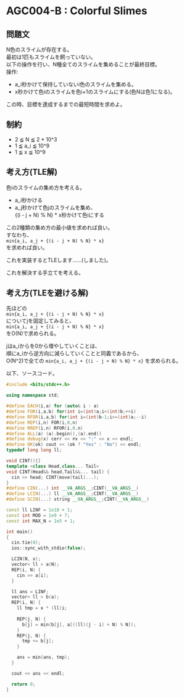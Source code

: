 # AGC004-B : Colorful Slimes
## 問題文
N色のスライムが存在する。  
最初は1匹もスライムを飼っていない。  
以下の操作を行い、N種全てのスライムを集めることが最終目標。  
操作:
 - a_i秒かけて保持していないi色のスライムを集める。
 - x秒かけて色iのスライムを色i+1のスライムにする(色Nは色1になる)。

この時、目標を達成するまでの最短時間を求めよ。  

## 制約
 - 2 ≦ N ≦ 2 * 10^3  
 - 1 ≦ a_i ≦ 10^9  
 - 1 ≦ x ≦ 10^9

## 考え方(TLE解)
色iのスライムの集め方を考える。  

 - a_i秒かける
 - a_j秒かけて色jのスライムを集め、  
   {(i - j + N) % N} * x秒かけて色iにする  

この2種類の集め方の最小値を求めれば良い。  
すなわち、  
`min{a_i, a_j + {(i - j + N) % N} * x}`  
を求めれば良い。  

これを実装するとTLEします......(しました)。  

これを解決する手立てを考える。

## 考え方(TLEを避ける解)
先ほどの  
`min{a_i, a_j + {(i - j + N) % N} * x}`  
についてjを固定してみると、  
`min{a_i, a_j + {(i - j + N) % N} * x}`  
をO(N)で求められる。  

jはa_iからを0から増やしていくことは、  
順にa_iから逆方向に減らしていくことと同義であるから、  
O(N^2)で全ての `min{a_i, a_j + {(i - j + N) % N} * x}` を求められる。   

以下、ソースコード。  

```cpp
#include <bits/stdc++.h>

using namespace std;

#define EACH(i,a) for (auto& i : a)
#define FOR(i,a,b) for(int i=(int)a;i<(int)b;++i)
#define RFOR(i,a,b) for(int i=(int)b-1;i>=(int)a;--i)
#define REP(i,n) FOR(i,0,n)
#define RREP(i,n) RFOR(i,0,n)
#define ALL(a) (a).begin(),(a).end()
#define debug(x) cerr << #x << ":" << x << endl;
#define OK(ok) cout << (ok ? "Yes" : "No") << endl;
typedef long long ll;

void CINT(){}
template <class Head,class... Tail>
void CINT(Head&& head,Tail&&... tail) {
  cin >> head; CINT(move(tail)...);
}
#define CIN(...) int __VA_ARGS__;CINT(__VA_ARGS__)
#define LCIN(...) ll __VA_ARGS__;CINT(__VA_ARGS__)
#define SCIN(...) string __VA_ARGS__;CINT(__VA_ARGS__)

const ll LINF = 1e18 + 1;
const int MOD = 1e9 + 7;
const int MAX_N = 1e5 + 1;

int main()
{
  cin.tie(0);
  ios::sync_with_stdio(false);

  LCIN(N, x);
  vector< ll > a(N);
  REP(i, N) {
    cin >> a[i];
  }

  ll ans = LINF;
  vector< ll > b(a);
  REP(i, N) {
    ll tmp = x * (ll)i;
    
    REP(j, N) {
      b[j] = min(b[j], a[((ll)(j - i) + N) % N]);
    }
    REP(j, N) {
      tmp += b[j];
    }

    ans = min(ans, tmp);
  }

  cout << ans << endl;

  return 0;
}


```
